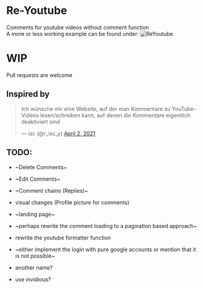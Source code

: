 # Re-Youtube
Comments for youtube videos without comment function <br>
A more or less working example can be found under: ![ReYoutube](https://reyoutube.herokuapp.com/)

# WIP
Pull requests are welcome

## Inspired by 
<blockquote class="twitter-tweet"><p lang="de" dir="ltr">Ich wünsche mir eine Website, auf der man Kommentare zu YouTube-Videos lesen/schreiben kann, auf denen die Kommentare eigentlich deaktiviert sind</p>&mdash; isc (@r_isc_y) <a href="https://twitter.com/r_isc_y/status/1378003412558696450?ref_src=twsrc%5Etfw">April 2, 2021</a></blockquote>

## TODO:
- ~Delete Comments~
- ~Edit Comments~
- ~Comment chains (Replies)~
- visual changes (Profile picture for comments)
- ~landing page~

- ~perhaps rewrite the comment loading to a pagination based approach~
- rewrite the youtube formatter function

- ~either implement the login with pure google accounts or mention that it is not possible~

- another name?
- use invidious?
